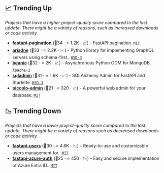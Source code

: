 ## 📈 Trending Up

_Projects that have a higher project-quality score compared to the last update. There might be a variety of reasons, such as increased downloads or code activity._

- <b><a href="https://github.com/uriyyo/fastapi-pagination">fastapi-pagination</a></b> (🥇34 ·  ⭐ 1.2K · 📈) - FastAPI pagination. <code><a href="http://bit.ly/34MBwT8">MIT</a></code>
- <b><a href="https://github.com/mirumee/ariadne">ariadne</a></b> (🥈33 ·  ⭐ 2.2K · 📈) - Python library for implementing GraphQL servers using schema-first.. <code><a href="http://bit.ly/3aKzpTv">BSD-3</a></code>
- <b><a href="https://github.com/BeanieODM/beanie">beanie</a></b> (🥉32 ·  ⭐ 2K · 📈) - Asynchronous Python ODM for MongoDB. <code><a href="http://bit.ly/3nYMfla">Apache-2</a></code>
- <b><a href="https://github.com/aminalaee/sqladmin">sqladmin</a></b> (🥇31 ·  ⭐ 1.9K · 📈) - SQLAlchemy Admin for FastAPI and Starlette. <code><a href="http://bit.ly/3aKzpTv">BSD-3</a></code>
- <b><a href="https://github.com/piccolo-orm/piccolo_admin">piccolo-admin</a></b> (🥉21 ·  ⭐ 320 · 📈) - A powerful web admin for your database. <code><a href="http://bit.ly/34MBwT8">MIT</a></code>

## 📉 Trending Down

_Projects that have a lower project-quality score compared to the last update. There might be a variety of reasons such as decreased downloads or code activity._

- <b><a href="https://github.com/fastapi-users/fastapi-users">fastapi-users</a></b> (🥇30 ·  ⭐ 4.6K · 📉) - Ready-to-use and customizable users management for.. <code><a href="http://bit.ly/34MBwT8">MIT</a></code>
- <b><a href="https://github.com/Intility/fastapi-azure-auth">fastapi-azure-auth</a></b> (🥈25 ·  ⭐ 450 · 📉) - Easy and secure implementation of Azure Entra ID.. <code><a href="http://bit.ly/34MBwT8">MIT</a></code>

